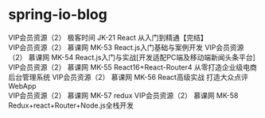 # spring-io-blog

VIP会员资源（2）	极客时间		JK-21 React 从入门到精通【完结】	
VIP会员资源（2）	慕课网		MK-53 React.js入门基础与案例开发	
VIP会员资源（2）	慕课网		MK-54 React.js入门与实战[开发适配PC端及移动端新闻头条平台]	
VIP会员资源（2）	慕课网		MK-55 React16+React-Router4 从零打造企业级电商后台管理系统	
VIP会员资源（2）	慕课网		MK-56 React高级实战 打造大众点评 WebApp	
VIP会员资源（2）	慕课网		MK-57 redux	
VIP会员资源（2）	慕课网		MK-58 Redux+react+Router+Node.js全栈开发	
